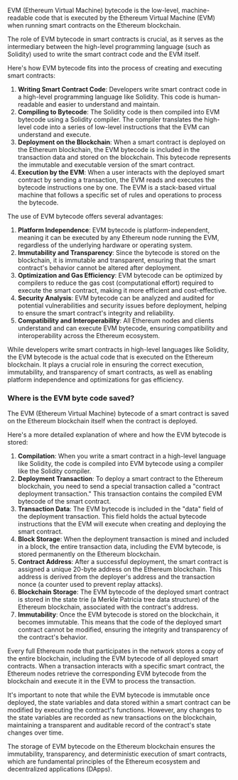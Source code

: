 
EVM (Ethereum Virtual Machine) bytecode is the low-level, machine-readable code that is executed by the Ethereum Virtual Machine (EVM) when running smart contracts on the Ethereum blockchain.

The role of EVM bytecode in smart contracts is crucial, as it serves as the intermediary between the high-level programming language (such as Solidity) used to write the smart contract code and the EVM itself.

Here's how EVM bytecode fits into the process of creating and executing smart contracts:

1. **Writing Smart Contract Code**: Developers write smart contract code in a high-level programming language like Solidity. This code is human-readable and easier to understand and maintain.
2. **Compiling to Bytecode**: The Solidity code is then compiled into EVM bytecode using a Solidity compiler. The compiler translates the high-level code into a series of low-level instructions that the EVM can understand and execute.
3. **Deployment on the Blockchain**: When a smart contract is deployed on the Ethereum blockchain, the EVM bytecode is included in the transaction data and stored on the blockchain. This bytecode represents the immutable and executable version of the smart contract.
4. **Execution by the EVM**: When a user interacts with the deployed smart contract by sending a transaction, the EVM reads and executes the bytecode instructions one by one. The EVM is a stack-based virtual machine that follows a specific set of rules and operations to process the bytecode.

The use of EVM bytecode offers several advantages:

1. **Platform Independence**: EVM bytecode is platform-independent, meaning it can be executed by any Ethereum node running the EVM, regardless of the underlying hardware or operating system.
2. **Immutability and Transparency**: Since the bytecode is stored on the blockchain, it is immutable and transparent, ensuring that the smart contract's behavior cannot be altered after deployment.
3. **Optimization and Gas Efficiency**: EVM bytecode can be optimized by compilers to reduce the gas cost (computational effort) required to execute the smart contract, making it more efficient and cost-effective.
4. **Security Analysis**: EVM bytecode can be analyzed and audited for potential vulnerabilities and security issues before deployment, helping to ensure the smart contract's integrity and reliability.
5. **Compatibility and Interoperability**: All Ethereum nodes and clients understand and can execute EVM bytecode, ensuring compatibility and interoperability across the Ethereum ecosystem.

While developers write smart contracts in high-level languages like Solidity, the EVM bytecode is the actual code that is executed on the Ethereum blockchain. It plays a crucial role in ensuring the correct execution, immutability, and transparency of smart contracts, as well as enabling platform independence and optimizations for gas efficiency.

### Where is the EVM byte code saved?

The EVM (Ethereum Virtual Machine) bytecode of a smart contract is saved on the Ethereum blockchain itself when the contract is deployed.

Here's a more detailed explanation of where and how the EVM bytecode is stored:

1. **Compilation**: When you write a smart contract in a high-level language like Solidity, the code is compiled into EVM bytecode using a compiler like the Solidity compiler.
2. **Deployment Transaction**: To deploy a smart contract to the Ethereum blockchain, you need to send a special transaction called a "contract deployment transaction." This transaction contains the compiled EVM bytecode of the smart contract.
3. **Transaction Data**: The EVM bytecode is included in the "data" field of the deployment transaction. This field holds the actual bytecode instructions that the EVM will execute when creating and deploying the smart contract.
4. **Block Storage**: When the deployment transaction is mined and included in a block, the entire transaction data, including the EVM bytecode, is stored permanently on the Ethereum blockchain.
5. **Contract Address**: After a successful deployment, the smart contract is assigned a unique 20-byte address on the Ethereum blockchain. This address is derived from the deployer's address and the transaction nonce (a counter used to prevent replay attacks).
6. **Blockchain Storage**: The EVM bytecode of the deployed smart contract is stored in the state trie (a Merkle Patricia tree data structure) of the Ethereum blockchain, associated with the contract's address.
7. **Immutability**: Once the EVM bytecode is stored on the blockchain, it becomes immutable. This means that the code of the deployed smart contract cannot be modified, ensuring the integrity and transparency of the contract's behavior.

Every full Ethereum node that participates in the network stores a copy of the entire blockchain, including the EVM bytecode of all deployed smart contracts. When a transaction interacts with a specific smart contract, the Ethereum nodes retrieve the corresponding EVM bytecode from the blockchain and execute it in the EVM to process the transaction.

It's important to note that while the EVM bytecode is immutable once deployed, the state variables and data stored within a smart contract can be modified by executing the contract's functions. However, any changes to the state variables are recorded as new transactions on the blockchain, maintaining a transparent and auditable record of the contract's state changes over time.

The storage of EVM bytecode on the Ethereum blockchain ensures the immutability, transparency, and deterministic execution of smart contracts, which are fundamental principles of the Ethereum ecosystem and decentralized applications (DApps).
